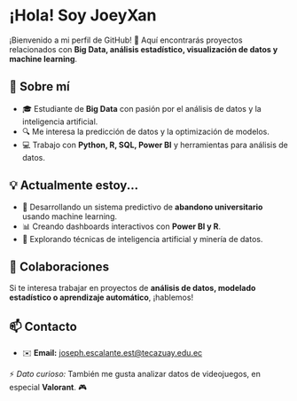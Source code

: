 #  ¡Hola! Soy JoeyXan

¡Bienvenido a mi perfil de GitHub! 🚀 Aquí encontrarás proyectos relacionados con **Big Data, análisis estadístico, visualización de datos y machine learning**.  

## 📌 Sobre mí  
- 🎓 Estudiante de **Big Data** con pasión por el análisis de datos y la inteligencia artificial.  
- 🔍 Me interesa la predicción de datos y la optimización de modelos.  
- 💻 Trabajo con **Python, R, SQL, Power BI** y herramientas para análisis de datos.  

## 💡 Actualmente estoy...  
- 🔭 Desarrollando un sistema predictivo de **abandono universitario** usando machine learning.  
- 📊 Creando dashboards interactivos con **Power BI y R**.  
- 🤖 Explorando técnicas de inteligencia artificial y minería de datos.  

## 🤝 Colaboraciones  
Si te interesa trabajar en proyectos de **análisis de datos, modelado estadístico o aprendizaje automático**, ¡hablemos!  

## 📫 Contacto  
- ✉️ **Email:** joseph.escalante.est@tecazuay.edu.ec

⚡ *Dato curioso:* También me gusta analizar datos de videojuegos, en especial **Valorant**. 🎮  
